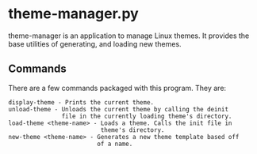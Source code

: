 # theme-manager.py
theme-manager is an application to manage Linux themes.
It provides the base utilities of generating, and loading
new themes.

## Commands
There are a few commands packaged with this program. They are:
```
display-theme - Prints the current theme.
unload-theme - Unloads the current theme by calling the deinit
               file in the currently loading theme's directory.
load-theme <theme-name> - Loads a theme. Calls the init file in
                          theme's directory.
new-theme <theme-name> - Generates a new theme template based off
                         of a name.
```
